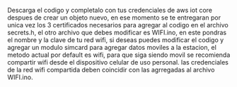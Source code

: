 Descarga el codigo y completalo con tus credenciales de aws iot core despues de crear un objeto nuevo, 
en ese momento se te entregaran por unica vez los 3 certificados necesarios para agregar al codigo en el archivo secrets.h,
el otro archivo que debes modificar es WIFI.ino, en este pondras el nombre y la clave de tu red wifi, si deseas puedes modificar el codigo 
y agregar un modulo simcard para agregar datos moviles a la estacion, el metodo actual por default es wifi, para que siga siendo movil
se recomienda compartir wifi desde el dispositivo celular de uso personal. las credenciales de la red wifi compartida deben coincidir con las 
agrregadas al archivo WIFI.ino.

